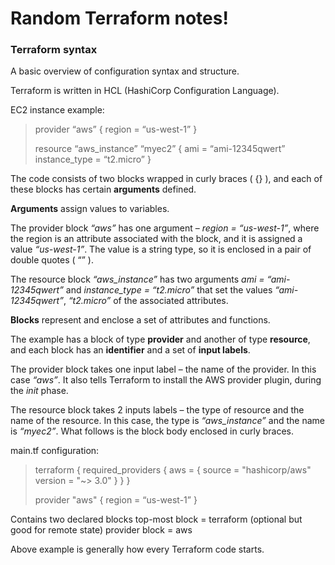 # Random Terraform notes!

### Terraform syntax

A basic overview of configuration syntax and structure.

Terraform is written in HCL (HashiCorp Configuration Language). 

EC2 instance example:

> provider “aws” {
>     region = “us-west-1”
> }
>  
> resource “aws_instance” “myec2” {
>     ami = “ami-12345qwert”
>     instance_type = “t2.micro”
> }

The code consists of two blocks wrapped in curly braces ( {} ), and each of these blocks has certain **arguments** defined.

**Arguments** assign values to variables.

The provider block *“aws”* has one argument – *region = “us-west-1”*, where the region is an attribute associated with the block, and it is assigned a value *“us-west-1”*. The value is a string type, so it is enclosed in a pair of double quotes ( “” ).

The resource block *“aws_instance”* has two arguments *ami = “ami-12345qwert”* and *instance_type = “t2.micro”* that set the values *“ami-12345qwert”*, *“t2.micro”* of the associated attributes.

**Blocks** represent and enclose a set of attributes and functions.

The example has a block of type **provider** and another of type **resource**, and each block has an **identifier** and a set of **input labels**.

The provider block takes one input label – the name of the provider. In this case *“aws”*. It also tells Terraform to install the AWS provider plugin, during the *init* phase.

The resource block takes 2 inputs labels – the type of resource and the name of the resource. In this case, the type is *“aws_instance”* and the name is *“myec2”*. What follows is the block body enclosed in curly braces.

main.tf configuration:

> terraform {
>  required_providers {
>    aws = {
>      source  = "hashicorp/aws"
>      version = "~> 3.0"
>    }
>  }
> }
> 
> provider "aws" {
>  region = “us-west-1”
> }

Contains two declared blocks
	top-most block = terraform (optional but good for remote state)
	provider block = aws


Above example is generally how every Terraform code starts. 




